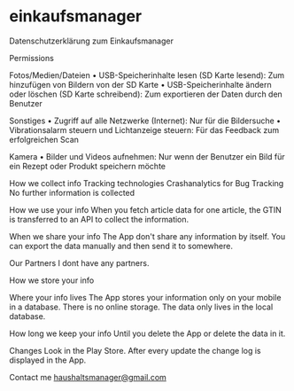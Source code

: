 # einkaufsmanager
Datenschutzerklärung zum Einkaufsmanager

Permissions

Fotos/Medien/Dateien
  • USB-Speicherinhalte lesen (SD Karte lesend): Zum hinzufügen von Bildern von der SD Karte
  • USB-Speicherinhalte ändern oder löschen (SD Karte schreibend): Zum exportieren der Daten durch den Benutzer

Sonstiges
  • Zugriff auf alle Netzwerke (Internet): Nur für die Bildersuche
  • Vibrationsalarm steuern und Lichtanzeige steuern: Für das Feedback zum erfolgreichen Scan

Kamera
  • Bilder und Videos aufnehmen: Nur wenn der Benutzer ein Bild für ein Rezept oder Produkt speichern möchte

How we collect info
  Tracking technologies
  Crashanalytics for Bug Tracking
  No further information is collected

How we use your info
  When you fetch article data for one article, the GTIN is transferred to an API to collect the information.

When we share your info
  The App don't share any information by itself. 
  You can export the data manually and then send it to somewhere.

Our Partners
  I dont have any partners.

How we store your info

Where your info lives
  The App stores your information only on your mobile in a database. 
  There is no online storage.
  The data only lives in the local database.

How long we keep your info
  Until you delete the App or delete the data in it.


Changes
  Look in the Play Store.
  After every update the change log is displayed in the App.

Contact me
  haushaltsmanager@gmail.com
